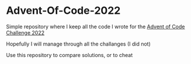 # Advent-Of-Code-2022

Simple repository where I keep all the code I wrote for the [Advent of Code Challenge 2022](https://adventofcode.com/)

Hopefully I will manage through all the challanges (I did not)

Use this repository to compare solutions, or to cheat
